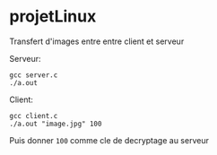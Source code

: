 # projetLinux
Transfert d'images entre entre client et serveur

Serveur:
```
gcc server.c
./a.out
```
Client: 
```
gcc client.c
./a.out "image.jpg" 100
```
Puis donner  ` 100 ` comme cle de decryptage au serveur

